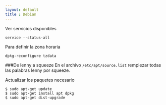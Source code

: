 ```yaml
---
layout: default
title : Debian
---
```

Ver servicios disponibles

    service --status-all

Para definir la zona horaria

    dpkg-reconfigure tzdata

###De lenny a squeeze
En el archivo `/etc/apt/source.list` remplezar todas las palabras lenny por squeeze.

Actualizar los paquetes necesario

	$ sudo apt-get update
	$ sudo apt-get install apt dpkg
	$ sudo apt-get dist-upgrade

